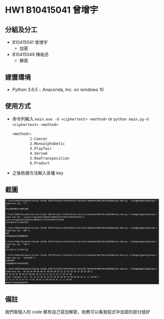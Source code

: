 # HW1 B10415041 曾增宇

## 分組及分工

- B10415041 曾增宇
  - 加密
- B10415049 陳祐丞
  - 解密

## 建置環境

- Python 3.6.5 :: Anaconda, Inc. on windows 10

## 使用方式

- 命令列輸入 `main.exe -d <ciphertext> <method>` or `python main.py-d <ciphertext> <method>`
  ```
  <method>:
          1.Caesar
          2.Monoalphabetic
          3.Playfair
          4.Vernam
          5.RowTransposition
          6.Product
  ```

* 之後依據方法輸入各種 key

## 截圖

![result](./encryptResult.png)

## 備註

我們兩個人的 code 都有自己寫加解密，助教可以看我程式中加密的部分就好
